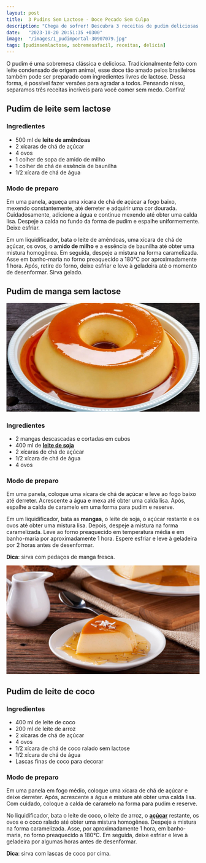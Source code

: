 ```yaml
---
layout: post
title:  3 Pudins Sem Lactose - Doce Pecado Sem Culpa
description: "Chega de sofrer! Descubra 3 receitas de pudim deliciosas e sem lactose para adoçar a vida sem culpa"
date:   "2023-10-20 20:51:35 +0300"
image:  "/images/1_pudimportal-30907079.jpg"
tags: [pudimsemlactose, sobremesafacil, receitas, delicia]
---
```


O pudim é uma sobremesa clássica e deliciosa. Tradicionalmente feito com leite condensado de origem animal, esse doce tão amado pelos brasileiros também pode ser preparado com ingredientes livres de lactose. Dessa forma, é possível fazer versões para agradar a todos. Pensando nisso, separamos três receitas incríveis para você comer sem medo. Confira!

## Pudim de leite sem lactose

### Ingredientes

-   500 ml de **leite de amêndoas**
-   2 xícaras de chá de açúcar
-   4 ovos
-   1 colher de sopa de amido de milho
-   1 colher de chá de essência de baunilha
-   1/2 xícara de chá de água

### Modo de preparo

Em uma panela, aqueça uma xícara de chá de açúcar a fogo baixo, mexendo constantemente, até derreter e adquirir uma cor dourada. Cuidadosamente, adicione a água e continue mexendo até obter uma calda lisa. Despeje a calda no fundo da forma de pudim e espalhe uniformemente. Deixe esfriar.

Em um liquidificador, bata o leite de amêndoas, uma xícara de chá de açúcar, os ovos, o **amido de milho** e a essência de baunilha até obter uma mistura homogênea. Em seguida, despeje a mistura na forma caramelizada. Asse em banho-maria no forno preaquecido a 180°C por aproximadamente 1 hora. Após, retire do forno, deixe esfriar e leve à geladeira até o momento de desenformar. Sirva gelado.

## Pudim de manga sem lactose

![Pudim de leite sem lactose](/images/1_pudimportal-30907079.jpg "Pudim de leite sem lactose")

### Ingredientes

-   2 mangas descascadas e cortadas em cubos
-   400 ml de **[leite de soja](/tags/#pudimsemlactose)**
-   2 xícaras de chá de açúcar
-   1/2 xícara de chá de água
-   4 ovos

### Modo de preparo

Em uma panela, coloque uma xícara de chá de açúcar e leve ao fogo baixo até derreter. Acrescente a água e mexa até obter uma calda lisa. Após, espalhe a calda de caramelo em uma forma para pudim e reserve.

Em um liquidificador, bata as **mangas**, o leite de soja, o açúcar restante e os ovos até obter uma mistura lisa. Depois, despeje a mistura na forma caramelizada. Leve ao forno preaquecido em temperatura média e em banho-maria por aproximadamente 1 hora. Espere esfriar e leve à geladeira por 2 horas antes de desenformar.

**Dica**: sirva com pedaços de manga fresca.

![Fatia de pudim de coco em prato branco; ao lado, há uma jarra branca e colher](/images/pudimdecoco.jpg#wide)

## Pudim de leite de coco

### Ingredientes

-   400 ml de leite de coco
-   200 ml de leite de arroz
-   2 xícaras de chá de açúcar
-   4 ovos
-   1/2 xícara de chá de coco ralado sem lactose
-   1/2 xícara de chá de água
-   Lascas finas de coco para decorar

### Modo de preparo

Em uma panela em fogo médio, coloque uma xícara de chá de açúcar e deixe derreter. Após, acrescente a água e misture até obter uma calda lisa. Com cuidado, coloque a calda de caramelo na forma para pudim e reserve.

No liquidificador, bata o leite de coco, o leite de arroz, o **[açúcar](/tags/#pudimsemlactose)** restante, os ovos e o coco ralado até obter uma mistura homogênea. Despeje a mistura na forma caramelizada. Asse, por aproximadamente 1 hora, em banho-maria, no forno preaquecido a 180°C. Em seguida, deixe esfriar e leve à geladeira por algumas horas antes de desenformar.

**Dica**: sirva com lascas de coco por cima.

